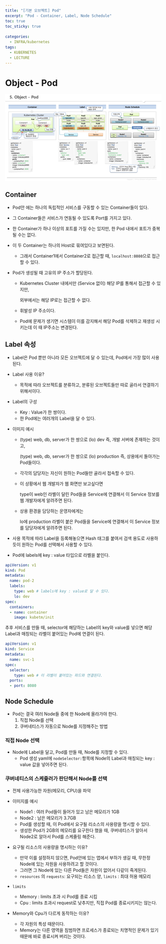 ```yaml
---
title: "[기본 오브젝트] Pod"
excerpt: "Pod - Container, Label, Node Schedule"
toc: true
toc_sticky: true

categories:
  - INFRA/kubernetes
tags:
  - KUBERNETES
  - LECTURE
---
```


# Object - Pod

![image-20210404184100432](/assets/images/INFRA/kubernetes/image-20210404184100432.png)

## Container

* Pod안 에는 하나의 독립적인 서비스를 구동할 수 있는 Container들이 있다.

* 그 Container들은 서비스가 연동될 수 있도록 Port를 가지고 있다.

* 한 Container가 하나 이상의 포트를 가질 수는 있지만, 한 Pod 내에서 포트가 중복될 수는 없다.

* 이 두 Container는 하나의 Host로 묶여있다고 보면된다.

  * 그래서 Container1에서 Container2로 접근할 때, `localhost:8080`으로 접근할 수 있다.

* Pod가 생성될 때 고유의 IP 주소가 할당된다.

  * Kubernetes Cluster 내에서만 (Service 없이) 해당 IP를 통해서 접근할 수 있지만,

    외부에서는 해당 IP로는 접근할 수 없다.

  * 휘발성 IP 주소이다.

  * Pod에 문제가 생기면 시스템이 이를 감지해서 해당 Pod를 삭제하고 재생성 시키는데 이 때 IP주소는 변경된다.

## Label 속성

* Label은 Pod 뿐만 아니라 모든 오브젝트에 달 수 있는데, Pod에서 가장 많이 사용된다.

* Label 사용 이유?

  * 목적에 따라 오브젝트를 분류하고, 분류된 오브젝트들만 따로 골라서 연결하기 위해서이다.

* Label의 구성

  * Key : Value가 한 쌍이다.
  * 한 Pod에는 여러개의 Label을 달 수 있다.

* 이미지 예시

  * (type) web, db, server가 한 쌍으로 (lo) dev 즉, 개발 서버에 존재하는 것이고,

    (type) web, db, server가 한 쌍으로 (lo) production 즉, 상용에서 돌아가는 Pod들이다.

  * 각각의 담당자는 자신이 원하는 Pod들만 골라서 접속할 수 있다.

  * 이 상황에서 웹 개발자가 웹 화면만 보고싶다면

    type이 web인 라벨이 달린 Pod들을 Service에 연결해서 이 Service 정보를 웹 개발자에게 알려주면 된다.

  * 상용 환경을 담당하는 운영자에게는

    lo에 production 라벨이 붙은 Pod들을 Service에 연결해서 이 Service 정보를 담당자에게 알려주면 된다.

* 사용 목적에 따라 Label을 등록해놓으면 Hash 태그를 붙여서 검색 용도로 사용하듯이 원하는 Pod를 선택해서 사용할 수 있다.

* Pod에 labels에 key : value 타입으로 라벨을 붙인다.

```yaml
apiVersion: v1
kind: Pod
metadata:
  name: pod-2
  labels:
    type: web # labels에 key : value로 달 수 있다.
    lo: dev
spec:
  containers:
  - name: container
    image: kubetm/init
```



추후 서비스를 만들 때, selector에 해당하는 Label의 key와 value를 넣으면 해당 Label과 매칭되는 라벨이 붙어있는 Pod에 연결이 된다.

```yaml
apiVersion: v1
kind: Service
metadata:
  name: svc-1
spec:
  selector:
    type: web # 이 라벨이 붙어있는 파드와 연결된다.
  ports:
  - port: 8080
```



## Node Schedule

* Pod는 결국 여러 Node들 중에 한 Node에 올라가야 한다.
  1. 직접 Node를 선택
  2. 쿠버네티스가 자동으로 Node를 지정해주는 방법

### 직접 Node 선택

* Node에 Label을 달고, Pod를 만들 때, Node를 지정할 수 있다.
  * Pod 생성 yaml에 `nodeSelector:`항목에 Node의 Label과 매칭되는 key : value 값을 넣어주면 된다.

### 쿠버네티스의 스케쥴러가 판단해서 Node를 선택

* 전체 사용가능한 자원(메모리, CPU)을 파악
* 이미지를 예시
  * Node1 : 여러 Pod들이 들어가 있고 남은 메모리가 1GB
  * Node2 : 남은 메모리가 3.7GB
  * Pod를 생성할 때, 이 Pod에서 요구될 리소스의 사용량을 명시할 수 있다.
  * 생성한 Pod가 2GB의 메모리를 요구한다 했을 때, 쿠버네티스가 알아서 Node2로 알아서 Pod를 스케쥴링 해준다.
* 요구될 리소스의 사용량을 명시하는 이유?
  * 만약 이를 설정하지 않으면, Pod안에 있는 앱에서 부하가 생길 때, 무한정 Node에 있는 자원을 사용하려고 할 것이다.
  * 그러면 그 Node에 있는 다른 Pod들은 자원이 없어서 다같이 죽게된다.
  * `resources` 의 `requests`: 요구되는 리소스 양, `limits` : 최대 허용 메모리
* `limits` 
  * Memory : limits 초과 시 Pod를 종료 시킴
  * Cpu : limits 초과시 request로 낮추지만, 직접 Pod를 종료시키지는 않는다.

* Memory와 Cpu가 다르게 동작하는 이유?
  * 각 자원의 특성 때문이다.
  * Memory는 다른 영역을 침범하면 프로세스가 종료되는 치명적인 문제가 있기 때문에 바로 종료시켜 버리는 것이다.







